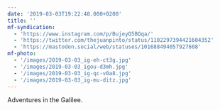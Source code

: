 ```yaml
---
date: '2019-03-03T19:22:48.000+0200'
title: ''
mf-syndication:
  - 'https://www.instagram.com/p/BujeyQ5BQqa/'
  - 'https://twitter.com/thejuanpinto/status/1102297394421604352'
  - 'https://mastodon.social/web/statuses/101688494057927608'
mf-photo:
  - '/images/2019-03-03_ig-eh-ct3g.jpg'
  - '/images/2019-03-03_igou-d3mh.jpg'
  - '/images/2019-03-03_ig-qc-v0a8.jpg'
  - '/images/2019-03-03_ig-mu-ditz.jpg'
---
```

Adventures in the Galilee.
